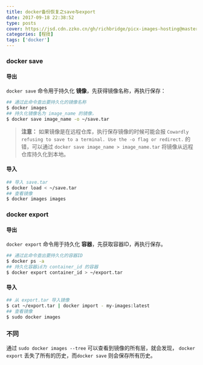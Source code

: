```yaml
---
title: docker备份恢复之save与export
date: 2017-09-18 22:38:52
type: posts
cover: https://jsd.cdn.zzko.cn/gh/richbridge/picx-images-hosting@master/thumbnail/程技.jpg
categories: [程技]
tags: ['docker']
---
```

### docker save

<!--more-->


#### 导出
`docker save` 命令用于持久化 **镜像**，先获得镜像名称，再执行保存：
```bash
## 通过此命令查出要持久化的镜像名称
$ docker images
## 持久化镜像名为 image_name 的镜像，
$ docker save image_name -o ~/save.tar
```
> **注意：** 如果镜像是在远程仓库，执行保存镜像的时候可能会报 `Cowardly refusing to save to a terminal. Use the -o flag or redirect.` 的错，可以通过 `docker save image_name > image_name.tar` 将镜像从远程仓库持久化到本地。

#### 导入
```bash
## 导入 save.tar
$ docker load < ~/save.tar
## 查看镜像
$ docker images images
```

### docker export
#### 导出
`docker export` 命令用于持久化 **容器**，先获取容器ID，再执行保存。
```bash
## 通过此命令查出要持久化的容器ID
$ docker ps -a
## 持久化容器id为 container_id 的容器
$ docker export container_id > ~/export.tar
```
#### 导入
```bash
## 从 export.tar 导入镜像
$ cat ~/export.tar | docker import - my-images:latest
## 查看镜像
$ sudo docker images
```

### 不同
通过 `sudo docker images --tree` 可以查看到镜像的所有层，就会发现， `docker export` 丢失了所有的历史，而`docker save` 则会保存所有历史。

